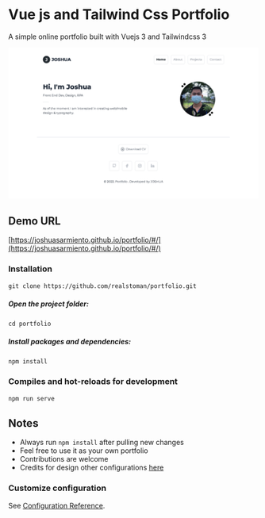 # Vue js and Tailwind Css  Portfolio

A simple online portfolio built with Vuejs 3 and Tailwindcss 3 

![Portfolio](https://github.com/joshuasarmiento/portfolio/blob/main/src/assets/readMe.png)

## Demo URL

[https://joshuasarmiento.github.io/portfolio/#/](https://joshuasarmiento.github.io/portfolio/#/)

### Installation
```
git clone https://github.com/realstoman/portfolio.git
```

##### Open the project folder:
```
cd portfolio
```

##### Install packages and dependencies:

```
npm install
```

### Compiles and hot-reloads for development
```
npm run serve
```

## Notes

-   Always run `npm install` after pulling new changes
-   Feel free to use it as your own portfolio
-   Contributions are welcome
-   Credits for design other configurations [here](https://github.com/realstoman/vuejs-tailwindcss-portfolio)

### Customize configuration
See [Configuration Reference](https://cli.vuejs.org/config/).
